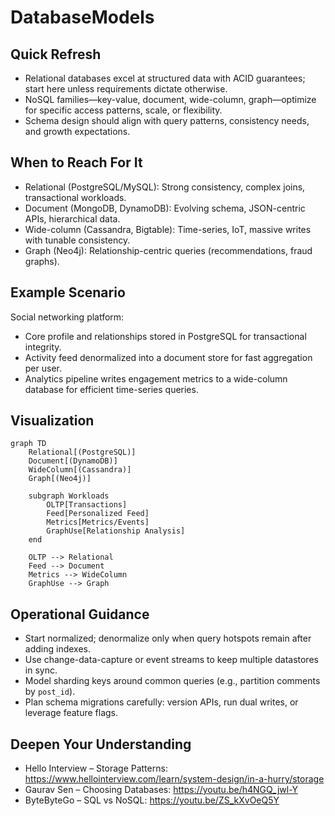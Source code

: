 # DatabaseModels

## Quick Refresh
- Relational databases excel at structured data with ACID guarantees; start here unless requirements dictate otherwise.
- NoSQL families—key-value, document, wide-column, graph—optimize for specific access patterns, scale, or flexibility.
- Schema design should align with query patterns, consistency needs, and growth expectations.

## When to Reach For It
- Relational (PostgreSQL/MySQL): Strong consistency, complex joins, transactional workloads.
- Document (MongoDB, DynamoDB): Evolving schema, JSON-centric APIs, hierarchical data.
- Wide-column (Cassandra, Bigtable): Time-series, IoT, massive writes with tunable consistency.
- Graph (Neo4j): Relationship-centric queries (recommendations, fraud graphs).

## Example Scenario
Social networking platform:
- Core profile and relationships stored in PostgreSQL for transactional integrity.
- Activity feed denormalized into a document store for fast aggregation per user.
- Analytics pipeline writes engagement metrics to a wide-column database for efficient time-series queries.

## Visualization
```mermaid
graph TD
    Relational[(PostgreSQL)]
    Document[(DynamoDB)]
    WideColumn[(Cassandra)]
    Graph[(Neo4j)]

    subgraph Workloads
        OLTP[Transactions]
        Feed[Personalized Feed]
        Metrics[Metrics/Events]
        GraphUse[Relationship Analysis]
    end

    OLTP --> Relational
    Feed --> Document
    Metrics --> WideColumn
    GraphUse --> Graph
```

## Operational Guidance
- Start normalized; denormalize only when query hotspots remain after adding indexes.
- Use change-data-capture or event streams to keep multiple datastores in sync.
- Model sharding keys around common queries (e.g., partition comments by `post_id`).
- Plan schema migrations carefully: version APIs, run dual writes, or leverage feature flags.

## Deepen Your Understanding
- Hello Interview – Storage Patterns: https://www.hellointerview.com/learn/system-design/in-a-hurry/storage
- Gaurav Sen – Choosing Databases: https://youtu.be/h4NGQ_jwl-Y
- ByteByteGo – SQL vs NoSQL: https://youtu.be/ZS_kXvOeQ5Y